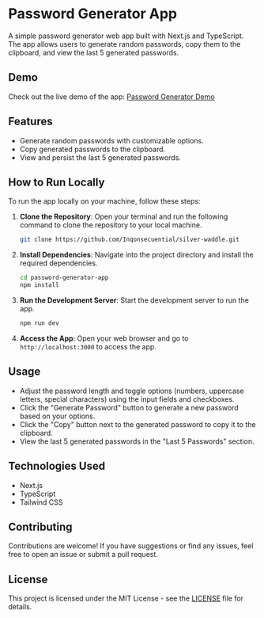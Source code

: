 # Password Generator App

A simple password generator web app built with Next.js and TypeScript. The app allows users to generate random passwords, copy them to the clipboard, and view the last 5 generated passwords.

## Demo

Check out the live demo of the app: [Password Generator Demo](https://silver-waddle-kappa.vercel.app)

## Features

- Generate random passwords with customizable options.
- Copy generated passwords to the clipboard.
- View and persist the last 5 generated passwords.

## How to Run Locally

To run the app locally on your machine, follow these steps:

1. **Clone the Repository**: Open your terminal and run the following command to clone the repository to your local machine.

   ```bash
   git clone https://github.com/Inqonsecuential/silver-waddle.git
   ```

2. **Install Dependencies**: Navigate into the project directory and install the required dependencies.

   ```bash
   cd password-generator-app
   npm install
   ```

3. **Run the Development Server**: Start the development server to run the app.

   ```bash
   npm run dev
   ```

4. **Access the App**: Open your web browser and go to `http://localhost:3000` to access the app.

## Usage

- Adjust the password length and toggle options (numbers, uppercase letters, special characters) using the input fields and checkboxes.
- Click the "Generate Password" button to generate a new password based on your options.
- Click the "Copy" button next to the generated password to copy it to the clipboard.
- View the last 5 generated passwords in the "Last 5 Passwords" section.

## Technologies Used

- Next.js
- TypeScript
- Tailwind CSS

## Contributing

Contributions are welcome! If you have suggestions or find any issues, feel free to open an issue or submit a pull request.

## License

This project is licensed under the MIT License - see the [LICENSE](LICENSE) file for details.
